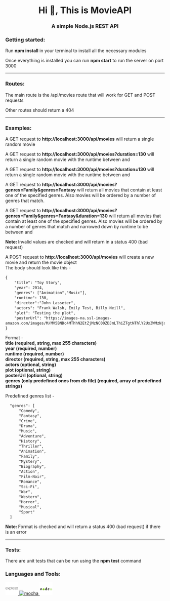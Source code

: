 <h1 align="center">Hi 👋, This is MovieAPI</h1>
<h3 align="center">A simple Node.js REST API</h3>

<h3>Getting started:</h3>
<p align="left"> Run <b>npm install</b> in your terminal to install all the necessary modules
</p>
<p align="left"> Once everything is installed you can run <b>npm start</b> to run the server on port 3000
</p>
<hr>
<h3>Routes:</h3>
<p align="left"> The main route is the /api/movies route that will work for GET and POST requests
</p>
<p align="left"> Other routes should return a 404
</p>
<hr>
<h3>Examples:</h3>
<p align="left"> A GET request to <b>http://localhost:3000/api/movies</b> will return a single random movie
</p>
<p align="left"> A GET request to <b>http://localhost:3000/api/movies?duration=130</b>  will return a single random movie with the runtime between <duration - 10> and <duration + 10>
</p>
<p align="left"> A GET request to <b>http://localhost:3000/api/movies?duration=130</b>  will return a single random movie with the runtime between <duration - 10> and <duration + 10>
</p>
<p align="left"> A GET request to <b>http://localhost:3000/api/movies?genres=Family&genres=Fantasy</b>  will return all movies that contain at least one of the specified genres. Also movies will be ordered by a number of genres that match.
</p>
<p align="left"> A GET request to <b>http://localhost:3000/api/movies?genres=Family&genres=Fantasy&duration=130</b>  will return all movies that contain at least one of the specified genres. Also movies will be ordered by a number of genres that match and narrowed down by runtime to be between <duration - 10> and <duration + 10>
</p>

<p align="left"><b> Note: </b> Invalid values are checked and will return in a status 400 (bad request)
</p>


<p align="left"> A POST request to <b>http://localhost:3000/api/movies</b> will create a new movie and return the movie object
<br> The body should look like this - 
</p>

```
{
    "title": "Toy Story",
    "year": 2014,
    "genres": ["Animation","Music"],
    "runtime": 130,
    "director":"John Lasseter",
    "actors": "Frank Walsh, Emily Test, Billy Neill",
    "plot": "Testing the plot",
    "posterUrl": "https://images-na.ssl-images-amazon.com/images/M/MV5BNDc4MThhN2EtZjMzNC00ZDJmLThiZTgtNThlY2UxZWMzNjdkXkEyXkFqcGdeQXVyNDk3NzU2MTQ@._V1_SX300.jpg"
}
```

Format - <br>
<b>title (required, string, max 255 characters)</b><br>
<b>year (required, number)</b><br>
<b>runtime (required, number)</b><br>
<b>director (required, string, max 255 characters)</b><br>
<b>actors (optional, string)</b><br>
<b>plot (optional, string)</b><br>
<b>posterUrl (optional, string)</b><br>
<b>genres (only predefined ones from db file) (required, array of predefined strings)</b><br>

<p align="left"> Predefined genres list - </p>

```
  "genres": [
      "Comedy",
      "Fantasy",
      "Crime",
      "Drama",
      "Music",
      "Adventure",
      "History",
      "Thriller",
      "Animation",
      "Family",
      "Mystery",
      "Biography",
      "Action",
      "Film-Noir",
      "Romance",
      "Sci-Fi",
      "War",
      "Western",
      "Horror",
      "Musical",
      "Sport"
  ]
```

<p align="left"><b> Note: </b> Format is checked and will return a status 400 (bad request) if there is an error
</p>



<hr>
<h3>Tests:</h3>
<p align="left"> There are unit tests that can be run using the <b>npm test</b> command
</p>


<h3 align="left">Languages and Tools:</h3>
<p align="left"> <a href="https://expressjs.com" target="_blank" rel="noreferrer"> <img src="https://raw.githubusercontent.com/devicons/devicon/master/icons/express/express-original-wordmark.svg" alt="express" width="40" height="40"/> </a> <a href="https://mochajs.org" target="_blank" rel="noreferrer"> <img src="https://www.vectorlogo.zone/logos/mochajs/mochajs-icon.svg" alt="mocha" width="40" height="40"/> </a> <a href="https://nodejs.org" target="_blank" rel="noreferrer"> <img src="https://raw.githubusercontent.com/devicons/devicon/master/icons/nodejs/nodejs-original-wordmark.svg" alt="nodejs" width="40" height="40"/> </a> </p>
